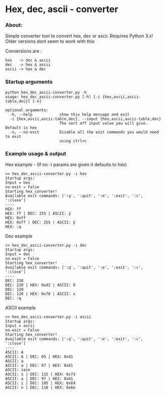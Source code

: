 # **Hex, dec, ascii - converter**

### **About:**
Simple converter tool to convert hex, dec or ascii.
Requires Python 3.x!
Older versions dont seem to work with this

Conversions are :

	hex   -> dec & ascii
	dec   -> hex & ascii
	ascii -> hex & dec

### Startup arguments
	python hex_dec_ascii-converter.py -h
	usage: hex_dec_ascii-converter.py [-h] [-i {hex,ascii,ascii-table,dec}] [-n]
	
	optional arguments:
	  -h, --help            show this help message and exit
	  -i {hex,ascii,ascii-table,dec}, --input {hex,ascii,ascii-table,dec}
	                        The sort off input value you will give. Default is hex
	  -n, --no-exit         Disable all the exit commands you would need to exit
	                        using ctrl+c



### Example usage & output

Hex example - (If no -i params are given it defaults to hex)

	>> hex_dec_ascii-converter.py -i hex
	Startup args:
	Input = hex
	no-exit = False
	Starting hex_converter!
	Available exit commands: [':q', ':quit', ':e', ':exit', ':c', ':close']
	----
	HEX: ff
	HEX: ff | DEC: 255 | ASCII: ÿ
	HEX: 0xff
	HEX: 0xff | DEC: 255 | ASCII: ÿ
	HEX: :q
	
Dec example

	>> hex_dec_ascii-converter.py -i dec
	Startup args:
	Input = dec
	no-exit = False
	Starting hex_converter!
	Available exit commands: [':q', ':quit', ':e', ':exit', ':c', ':close']
	----
	DEC: 210
	DEC: 210 | HEX: 0xd2 | ASCII: Ò
	DEC: 120
	DEC: 120 | HEX: 0x78 | ASCII: x
	DEC: :q

ASCII example

	>> hex_dec_ascii-converter.py -i ascii
	Startup args:
	Input = ascii
	no-exit = False
	Starting hex_converter!
	Available exit commands: [':q', ':quit', ':e', ':exit', ':c', ':close']
	----
	ASCII: A
	ASCII: A | DEC: 65 | HEX: 0x41
	ASCII: a
	ASCII: a | DEC: 97 | HEX: 0x61
	ASCII: sain
	ASCII: s | DEC: 115 | HEX: 0x73
	ASCII: a | DEC: 97 | HEX: 0x61
	ASCII: i | DEC: 105 | HEX: 0x69
	ASCII: n | DEC: 110 | HEX: 0x6e

